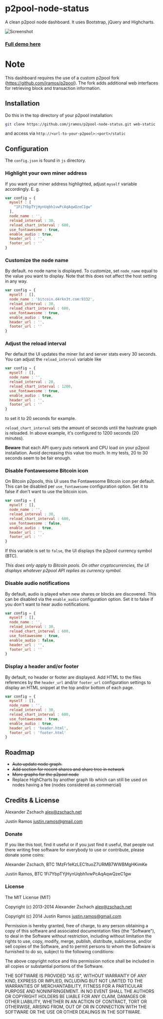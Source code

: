 p2pool-node-status
==================

A clean p2pool node dashboard. It uses Bootstrap, jQuery and Highcharts. 

![Screenshot](img/screenshot.png)

### [Full demo here](http://bitcoin.d4rkn3t.com:9332/static/)

# Note

This dashboard requires the use of a custom p2pool fork (https://github.com/jramos/p2pool). The fork adds additional web interfaces for retrieving block and transaction information.

## Installation

Do this in the top directory of your p2pool installation:

``` Bash
git clone https://github.com/jramos/p2pool-node-status.git web-static
```

and access via `http://<url-to-your-p2pool>:<port>/static`

## Configuration

The `config.json` is found in `js` directory.

### Highlight your own miner address

If you want your miner address highlighted, adjust `myself` variable accordingly. E. g.

``` JavaScript
var config = {
  myself : [
    "1Fi7YbpTYjHynUqbh1vwPcAqAqwQzeC1gw"
  ],
  node_name : '',
  reload_interval : 30,
  reload_chart_interval : 600,
  use_fontawesome : true,
  enable_audio : true,
  header_url : '',
  footer_url : ''
}
```

### Customize the node name

By default. no node name is displayed. To customize, set `node_name` equal to the value you want to display. Note that this does not affect the host setting in any way.

``` JavaScript
var config = {
  myself : [],
  node_name : 'bitcoin.d4rkn3t.com:9332',
  reload_interval : 30,
  reload_chart_interval : 600,
  use_fontawesome : true,
  enable_audio : true,
  header_url : '',
  footer_url : ''
}
```

### Adjust the reload interval

Per default the UI updates the miner list and server stats every 30 seconds.  You can adjust the `reload_interval` variable like

``` JavaScript
var config = {
  myself : [],
  node_name : '',
  reload_interval : 20,
  reload_chart_interval : 1200,
  use_fontawesome : true,
  enable_audio : true,
  header_url : '',
  footer_url : ''
}
```

to set it to 20 seconds for example.

`reload_chart_interval` sets the amount of seconds until the hashrate graph is reloaded.  In above example, it's configured to 1200 seconds (20 minutes).

**Beware** that each API query puts network and CPU load on your p2pool installation.  Avoid decreasing this value too much.  In my tests, 20 to 30 seconds seem to be fair enough.

### Disable Fontawesome Bitcoin icon

On Bitcoin p2pools, this UI uses the Fontawesome Bitcoin icon per default.  This can be disabled per `use_fontawesome` configuration option.  Set it to false if don't want to use the bitcoin icon.

``` JavaScript
var config = {
  myself : [],
  node_name : '',
  reload_interval : 30,
  reload_chart_interval : 600,
  use_fontawesome : false,
  enable_audio : true,
  header_url : '',
  footer_url : ''
}
```

If this variable is set to `false`, the UI displays the p2pool currency symbol (BTC).

*This does only apply to Bitcoin pools.  On other cryptocurrencies, the UI displays whatever p2pool API replies as currency symbol.*

### Disable audio notifications

By default, audio is played when new shares or blocks are discovered. This can be disabled via the `enable_audio` configuration option. Set it to false if you don't want to hear audio notifications.

``` JavaScript
var config = {
  myself : [],
  node_name : '',
  reload_interval : 30,
  reload_chart_interval : 600,
  use_fontawesome : true,
  enable_audio : false,
  header_url : '',
  footer_url : ''
}
```

### Display a header and/or footer

By default, no header or footer are displayed. Add HTML to the files references by the `header_url` and/or `footer_url` configuration settings to display an HTML snippet at the top and/or bottom of each page.

``` JavaScript
var config = {
  myself : [],
  node_name : '',
  reload_interval : 30,
  reload_chart_interval : 600,
  use_fontawesome : true,
  enable_audio : true,
  header_url : 'header.html',
  footer_url : 'footer.html'
}
```

## Roadmap

- ~~Auto update node graph.~~
- ~~Add section for recent shares and share tree in network~~
- ~~More graphs for the p2pool node~~
- Replace HighCharts by another graph lib which can still be used on nodes having a fee (nodes considered as commercial)

## Credits & License

Alexander Zschach <alex@zschach.net>

Justin Ramos <justin.ramos@gmail.com>

### Donate

If you like this tool, find it useful or if you just find it useful, that people out there writing free software for everybody to use or contribute, please donate some coins:

Alexander Zschach, BTC 1MzFr1eKzLEC1tuoZ7URMB7WWBMgHKimKe

Justin Ramos, BTC 1Fi7YbpTYjHynUqbh1vwPcAqAqwQzeC1gw

### License

The MIT License (MIT)

Copyright (c) 2013-2014 Alexander Zschach alex@zschach.net

Copyright (c) 2014 Justin Ramos justin.ramos@gmail.com

Permission is hereby granted, free of charge, to any person obtaining a copy of this software and associated documentation files (the "Software"), to deal in the Software without restriction, including without limitation the rights to use, copy, modify, merge, publish, distribute, sublicense, and/or sell copies of the Software, and to permit persons to whom the Software is furnished to do so, subject to the following conditions:

The above copyright notice and this permission notice shall be included in all copies or substantial portions of the Software.

THE SOFTWARE IS PROVIDED "AS IS", WITHOUT WARRANTY OF ANY KIND, EXPRESS OR IMPLIED, INCLUDING BUT NOT LIMITED TO THE WARRANTIES OF MERCHANTABILITY, FITNESS FOR A PARTICULAR PURPOSE AND NONINFRINGEMENT. IN NO EVENT SHALL THE AUTHORS OR COPYRIGHT HOLDERS BE LIABLE FOR ANY CLAIM, DAMAGES OR OTHER LIABILITY, WHETHER IN AN ACTION OF CONTRACT, TORT OR OTHERWISE, ARISING FROM, OUT OF OR IN CONNECTION WITH THE SOFTWARE OR THE USE OR OTHER DEALINGS IN THE SOFTWARE.
